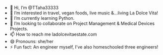 - 👋 Hi, I’m @TTaha33333
- 👀 I’m interested in travel, vegan foods, live music &...living La Dolce Vita!
- 🌱 I’m currently learning Python.
- 💞️ I’m looking to collaborate on Project Management & Medical Devices Projects.
- 📫 How to reach me ladolcevitaestate.com
- 😄 Pronouns: she/her
- ⚡ Fun fact: An engineer myself, I've also homeschooled three engineers!

<!---
TTaha33333/TTaha33333 is a ✨ special ✨ repository because its `README.md` (this file) appears on your GitHub profile.
You can click the Preview link to take a look at your changes.
--->
